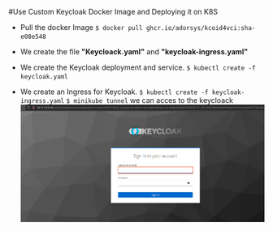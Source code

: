 #Use  Custom Keycloak Docker Image and Deploying it on K8S

- Pull the docker Image 
`$ docker pull ghcr.io/adorsys/kcoid4vci:sha-e08e548`

- We create the file **"Keycloack.yaml"** and **"keycloak-ingress.yaml"** 

- We create the Keycloak deployment and service.
`$ kubectl create -f keycloak.yaml`

- We create an Ingress for Keycloak.
`$ kubectl create -f keycloak-ingress.yaml`
`$ minikube tunnel`
we can acces to the keycloack 
![Alt text](keycloack.png)
